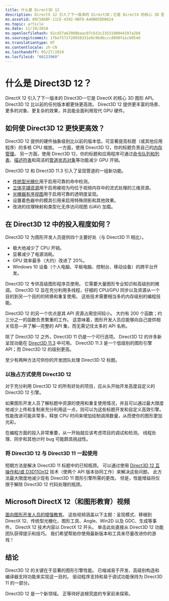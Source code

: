 ```yaml
---
title: 什么是 Direct3D 12
description: DirectX 12 引入了下一版本的 Direct3D；它是 DirectX 的核心 3D 图形 API。
ms.assetid: 09C586BF-11CE-4392-9BFD-A40B05DD0624
ms.topic: article
ms.date: 11/19/2018
ms.openlocfilehash: 62cd37a62908baac07cb33c2353198044197a2b8
ms.sourcegitcommit: 1fbe7572f20938331e9c9bd6cccd098fa1c6054d
ms.translationtype: HT
ms.contentlocale: zh-CN
ms.lasthandoff: 05/27/2019
ms.locfileid: "66223960"
---
```

# <a name="what-is-direct3d-12"></a>什么是 Direct3D 12？

DirectX 12 引入了下一版本的 Direct3D&mdash;它是 DirectX 的核心 3D 图形 API。 Direct3D 12 比以前的任何版本都更快更高效。 Direct3D 12 提供更丰富的场景、更多的对象、更复杂的效果，并且能全面利用现代 GPU 硬件。

## <a name="how-can-direct3d-12-be-so-much-faster-and-more-efficient"></a>如何使 Direct3D 12 更快更高效？

Direct3D 12 提供的硬件抽象级别比以前的版本低，可显著提高标题（或其他应用程序）的多核 CPU 缩放。 一方面，使用 Direct3D 12，你的标题负责自己的[内存管理](memory-management.md)。 另一方面，使用 Direct3D 12，你的标题和应用程序可通过[命令队列和列表](command-queues-and-command-lists.md)、[描述符表](descriptor-tables.md)和简洁的[管道状态对象](managing-graphics-pipeline-state-in-direct3d-12.md)等功能减少 GPU 开销。

Direct3D 12 和 Direct3D 11.3 引入了呈现管道的一组新功能。

- [传统型光栅化](../direct3d11/conservative-rasterization.md)用于启用可靠的命中检测。
- [立体平铺资源](../direct3d11/volume-tiled-resources.md)用于启用被视为均位于视频内存中的流式处理的三维资源。
- [光栅器有序视图](../direct3d11/volume-tiled-resources.md)用于启用可靠的透明度呈现。
- 设置着色器中的模具引用来启用特殊阴影和其他效果。
- 改进的纹理映射和类型化无序访问视图 (UAV) 加载。

## <a name="how-deeply-should-i-invest-in-direct3d-12"></a>在 Direct3D 12 中的投入程度如何？

Direct3D 12 为图形开发人员提供四个主要好处（与 Direct3D 11 相比）。

- 极大地减少了 CPU 开销。
- 显著减少了电源消耗。
- GPU 效率最多（大约）改进了 20%。
- Windows 10 设备（个人电脑、平板电脑、控制台、移动设备）的跨平台开发。

Direct3D 12 专供高级图形程序员使用。 它需要大量图形专业知识和高级别的微调。 Direct3D 12 旨在充分利用多线程，仔细的 CPU/GPU 同步以及资源从一个目的到另一个目的的转换和重复使用。 这些技术需要相当多的内存级别的编程技能。

Direct3D 12 的另一个优点是其 API 资源占用空间较小。 大约有 200 个函数；约三分之一的函数负责繁重的工作。 这意味着，图形开发人员应能够向自己提供相关信息&mdash;并了解&mdash;完整的 API 集，而无需记住太多的 API 名称。

除了 Direct3D 12 之外，Direct3D 11 仍是一个可行选项。 Direct3D 12 的许多新呈现功能在 [Direct3D 11.3](../direct3d11/direct3d-11-3-features.md) 中可用。 Direct3D 11.3 是一个低级别的图形引擎 API；而 Direct3D 12 的级别更高。

至少有两种方法可供你的开发团队处理 Direct3D 12 标题。

### <a name="use-direct3d-12-exclusively"></a>以独占方式使用 Direct3D 12

对于充分利用 Direct3D 12 的所有好处的项目，应从头开始开发高度自定义的 Direct3D 12 引擎。

如果图形开发人员了解标题中资源的使用和重复使用情况，并且可以通过最大限度地减少上传和复制来充分利用这一点，则可以为这些标题开发和自定义高效引擎。 性能改进可能非常多，释放 CPU 时间来增加绘制调用数量，从而使你的图形更加光彩。

在编程方面的投入非常重要，从一开始就应该考虑项目的调试和检测。 线程处理、同步和其他计时 bug 可能颇具挑战性。

### <a name="use-direct3d-12-in-concert-with-direct3d-11"></a>将 Direct3D 12 与 Direct3D 11 一起使用

短期方法是解决 Direct3D 11 标题中的已知瓶颈。 可以通过使用 [Direct3D 12 互操作和/或 D3D11On12](direct3d-12-interop.md) 技术（使两个 API 版本协同工作）来解决这些问题。 此方法最大限度地减少现有 Direct3D 11 图形引擎所需的更改。 但是，性能增益将仅限于解除 Direct3D 12 代码处理的瓶颈。

## <a name="microsoft-directx-12-and-graphics-education-videos"></a>Microsoft DirectX 12（和图形教育）视频

[面向图形开发人员的增强教育](https://www.youtube.com/channel/UCiaX2B8XiXR70jaN7NK-FpA)。 这些视频涵盖以下主题：呈现模式、移植到 DirectX 12、传统型光栅化、图形工具、Angle、Win2D 以及 GDC、生成等事件。 DirectX 12 技术内容以 DirectX 12  开头。 单击此处直接从 Direct3D 12 功能团队获得提示和技巧。 我们希望帮助你使用最新版本和工具来尽量改进你的游戏！

## <a name="conclusion"></a>结论

Direct3D 12 的关键在于显著的图形引擎性能。 已缩减易于开发、高级别构造和编译器支持功能来实现这一目的。 驱动程序支持和易于调试功能保持为 Direct3D 11 的一部分。

Direct3D 12 是一个新领域。 正等待好追根究底的专家前来探索。
